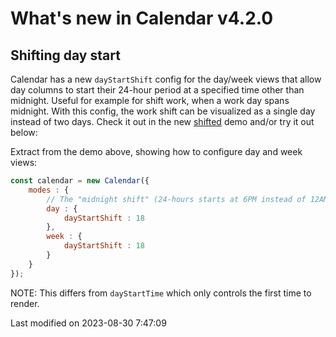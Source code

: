 # What's new in Calendar v4.2.0

## Shifting day start

Calendar has a new `dayStartShift` config for the day/week views that allow day columns to start their 24-hour period at 
a specified time other than midnight. Useful for example for shift work, when a work day spans midnight. With this 
config, the work shift can be visualized as a single day instead of two days. Check it out in the new 
[shifted](../examples/shifted) demo and/or try it out below:

<div class="external-example" data-file="Calendar/guides/whats-new/4.2.0/daystartshift.js"></div>

Extract from the demo above, showing how to configure day and week views:

```javascript
const calendar = new Calendar({
    modes : {
        // The "midnight shift" (24-hours starts at 6PM instead of 12AM):
        day : {
            dayStartShift : 18
        },
        week : {
            dayStartShift : 18
        }
    }
});
```

NOTE: This differs from `dayStartTime` which only controls the first time to render.


<p class="last-modified">Last modified on 2023-08-30 7:47:09</p>